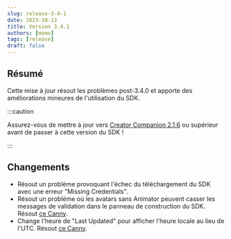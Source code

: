```yaml
---
slug: release-3-4-1
date: 2023-10-13
title: Version 3.4.1
authors: [momo]
tags: [release]
draft: false
---
```

## Résumé

Cette mise à jour résout les problèmes post-3.4.0 et apporte des améliorations mineures de l'utilisation du SDK.

:::caution

Assurez-vous de mettre à jour vers [Creator Companion 2.1.6](https://vcc.docs.vrchat.com/news/release-2.1.6) ou supérieur avant de passer à cette version du SDK !

:::

<!--truncate-->

## Changements

* Résout un problème provoquant l'échec du téléchargement du SDK avec une erreur "Missing Credentials".
* Résout un problème où les avatars sans Animator peuvent casser les messages de validation dans le panneau de construction du SDK. Résout [ce Canny](https://feedback.vrchat.com/sdk-bug-reports/p/add-a-message-to-the-sdk-window-about-missing-animator-component-when-it-is-miss).
* Change l'heure de "Last Updated" pour afficher l'heure locale au lieu de l'UTC. Résout [ce Canny](https://feedback.vrchat.com/sdk-bug-reports/p/label-last-updated-date-and-time-in-upload-panel-as-utc).
